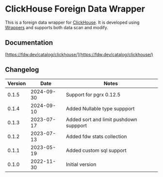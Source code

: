 # ClickHouse Foreign Data Wrapper

This is a foreign data wrapper for [ClickHouse](https://clickhouse.com/). It is developed using [Wrappers](https://github.com/supabase/wrappers) and supports both data scan and modify.

## Documentation

[https://fdw.dev/catalog/clickhouse/](https://fdw.dev/catalog/clickhouse/)


## Changelog

| Version | Date       | Notes                                                |
| ------- | ---------- | ---------------------------------------------------- |
| 0.1.5   | 2024-09-30 | Support for pgrx 0.12.5                              |
| 0.1.4   | 2024-09-10 | Added Nullable type suppport                         |
| 0.1.3   | 2023-07-17 | Added sort and limit pushdown suppport               |
| 0.1.2   | 2023-07-13 | Added fdw stats collection                           |
| 0.1.1   | 2023-05-19 | Added custom sql support                             |
| 0.1.0   | 2022-11-30 | Initial version                                      |
